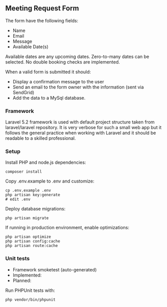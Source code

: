 ## Meeting Request Form

The form have the following fields:
- Name
- Email
- Message
- Available Date(s)

Available dates are any upcoming dates. Zero-to-many dates can be selected.
No double booking checks are implemented.

When a valid form is submitted it should:
- Display a confirmation message to the user
- Send an email to the form owner with the information (sent via SendGrid)
- Add the data to a MySql database.


### Framework

Laravel 5.2 framework is used with default project structure taken from laravel/laravel
repository. It is very verbose for such a small web app but it follows the general practice
when working with Laravel and it should be readable to a skilled professional.


### Setup

Install PHP and node.js dependencies:

    composer install

Copy .env.example to .env and customize:

    cp .env.example .env
    php artisan key:generate
    # edit .env

Deploy database migrations:

    php artisan migrate

If running in production environment, enable optimizations:

    php artisan optimize
    php artisan config:cache
    php artisan route:cache


### Unit tests

- Framework smoketest (auto-generated)
- Implemented:
- Planned:

Run PHPUnit tests with:

    php vendor/bin/phpunit
